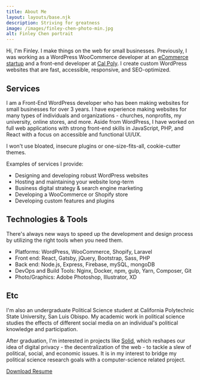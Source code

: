 ```yaml
---
title: About Me
layout: layouts/base.njk
description: Striving for greatness
image: /images/finley-chen-photo-min.jpg
alt: Finley Chen portrait
---
```

Hi, I'm Finley. I make things on the web for small businesses. Previously, I was working as a WordPress WooCommerce developer at an [eCommerce startup](https://www.allpeople.co/) and a front-end developer at [Cal Poly](https://calpoly.edu). 
I create custom WordPress websites that are fast, accessible, responsive, and SEO-optimized. 


## Services 
I am a Front-End WordPress developer who has been making websites for small businesses for over 3 years. I have experience making websites for many types of individuals and organizations - churches, nonprofits, my university, online stores,  and more. Aside from WordPress, I have worked on full web applications with strong front-end skills in JavaScript, PHP, and React with a focus on accessible and functional UI/UX. 

I won't use bloated, insecure plugins or one-size-fits-all, cookie-cutter themes.

Examples of services I provide:
<ul class="dash">
    <li>Designing and developing robust WordPress websites</li>
    <li>Hosting and maintaining your website long-term</li>
    <li>Business digital strategy & search engine marketing</li>
    <li>Developing a WooCommerce or Shopify store</li>
    <li>Developing custom features and plugins</li>
</ul>



## Technologies & Tools
There's always new ways to speed up the development and design process by utilizing the right tools when you need them.
<ul class="dash">
    <li>Platforms: WordPress, WooCommerce, Shopify, Laravel</li>
    <li>Front end: React, Gatsby, jQuery, Bootstrap, Sass, PHP</li>
    <li>Back end: Node.js, Express, Firebase, mySQL, mongoDB</li>
    <li>DevOps and Build Tools: Nginx, Docker, npm, gulp, Yarn, Composer, Git</li>
    <li>Photo/Graphics: Adobe Photoshop, Illustrator, XD</li>
</ul>

## Etc

I'm also an undergraduate Political Science student at California Polytechnic State University, San Luis Obispo. My academic work in political science studies the effects of different social media on an individual's political knowledge and participation. 

After graduation, I'm interested in projects like [Solid](https://solid.mit.edu/), which reshapes our idea of digital privacy - the decentralization of the web - to tackle a slew of political, social, and economic issues. It is in my interest to bridge my political science research goals with a computer-science related project.



<a href="/files/FinleyChenResume2020.pdf" class="button">Download Resume</a>